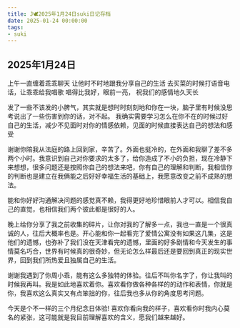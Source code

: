 ```yaml
---
title: J🕊️2025年1月24日suki日记存档
date: 2025-01-24 00:00:00
tags: 
- suki
---
```


## 2025年1月24日
上午一直缠着乖乖聊天
让他时不时地跟我分享自己的生活
去买菜的时候打语音电话，让乖乖给我唱歌
唱得比我好，眼前一亮，
祝我们的感情地久天长

发了一些不该发的小脾气，其实就是想时时刻刻地和你在一块，脑子里有时候没思考说出了一些伤害到你的话，对不起。
我确实需要学习怎么在你不在的时候过好自己的生活，减少不见面时对你的情感依赖，见面的时候直接表达自己的想法和感受

谢谢你陪我从法庭的路上回到家，辛苦了。外面也挺冷的，在外面和我聊了差不多两个小时。我意识到自己对你要求的太多了，给你造成了不小的负担，现在冷静下来想想，很多问题还是按照你自己的想法来吧，你有自己的理解和判断，我相信你的判断也是建立在我俩能之后好好幸福生活的基础上，我愿意改变之前不成熟的想法。

能和你好好沟通解决问题的感觉真不赖，我得更好地珍惜眼前人才可以。相信我自己的直觉，也相信我们两个彼此都是很好的人。

晚上给你分享了我之前收集的碎片，让你对我的了解多一点，我也一直是一个很真诚的人，往后大概率也是。开心能和你一起看完了爱情公寓没有如果这几集，这是他们的遗憾，也弥补了我们没在天津看完的遗憾，里面的好多剧情和今天发生的事情莫名巧合，世界有时候真的很奇妙，但无论怎么样最后还是要回到真正的现实世界，回到我们所热爱且独属自己的生活。

谢谢我遇到了你周小乖，能有这么多独特的体验。往后不叫你名字了，你让我叫的时候我再叫。我是如此地喜欢着你。喜欢看你做各种各样的的动作和表情，你就是你，我喜欢这么真实又有点笨拙的你，往后我也多从你的角度思考问题。

今天是个不一样的三个月纪念日体验!
喜欢你看向我的样子，喜欢看你时我内心莫名的紧张，这可能就是我目前理解喜欢的含义，愿我们越来越好。